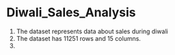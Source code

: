 # Diwali_Sales_Analysis

1. The dataset represents data about sales during diwali
2. The dataset has 11251 rows and 15 columns.
3. 
